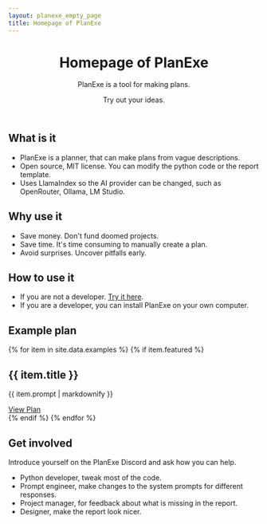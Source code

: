 ```yaml
---
layout: planexe_empty_page
title: Homepage of PlanExe
---
```


<header class="post-header planexe-index-header">
<h1 class="post-title">Homepage of PlanExe</h1>
<div class="header-description">
    <p class="subtitle">PlanExe is a tool for making plans.</p>
    <p class="description">Try out your ideas.</p>
</div>
</header>

## What is it

- PlanExe is a planner, that can make plans from vague descriptions.
- Open source, MIT license. You can modify the python code or the report template.
- Uses LlamaIndex so the AI provider can be changed, such as OpenRouter, Ollama, LM Studio.

## Why use it

- Save money. Don't fund doomed projects.
- Save time. It's time consuming to manually create a plan.
- Avoid surprises. Uncover pitfalls early.

## How to use it

- If you are not a developer. [Try it here](https://app.mach-ai.com/planexe_early_access).
- If you are a developer, you can install PlanExe on your own computer.

## Example plan

{% for item in site.data.examples %}
{% if item.featured %}
<div class="examples-card">
<h2>{{ item.title }}</h2>
<p>{{ item.prompt | markdownify }}</p>
<a class="examples-card-arrow-link" href="{{ item.report_link }}">View Plan</a>
</div>
{% endif %}
{% endfor %}

## Get involved

Introduce yourself on the PlanExe Discord and ask how you can help.

- Python developer, tweak most of the code.
- Prompt engineer, make changes to the system prompts for different responses.
- Project manager, for feedback about what is missing in the report. 
- Designer, make the report look nicer.

